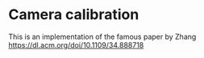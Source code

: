 # Camera calibration

This is an implementation of the famous paper by Zhang
https://dl.acm.org/doi/10.1109/34.888718
